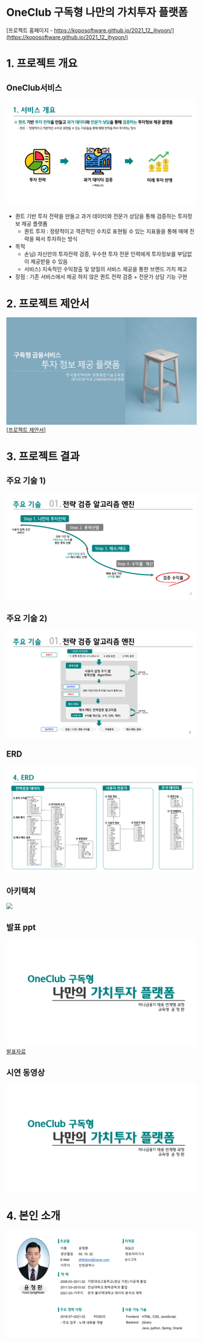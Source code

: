 # OneClub 구독형 나만의 가치투자 플랫폼

[프로젝트 홈페이지 - https://koposoftware.github.io/2021_12_jhyoon/](https://koposoftware.github.io/2021_12_jhyoon/)

# 1. 프로젝트 개요

  ## OneClub서비스
   <img src="./개요.png"/><br>
  * 퀀트 기반 투자 전략을 만들고 과거 데이터와 전문가 상담을 통해 검증하는 투자정보 제공 플랫폼
     - 퀀트 투자 : 정량적이고 객관적인 수치로 표현될 수 있는 지표들을 통해 매매 전략을 짜서 투자하는 방식
  * 목적
     - 손님) 자신만의 투자전략 검증, 우수한 투자 전문 인력에게 투자정보를 부담없이 제공받을 수 있음
     - 서비스) 지속적인 수익창출 및 양질의 서비스 제공을 통한 브랜드 가치 제고
  * 장점 : 기존 서비스에서 제공 하지 않은 퀀트 전략 검증 + 전문가 상담 기능 구현
  

# 2. 프로젝트 제안서
   <img src="./제안서.png"/><br>
   <a href="project-git.pptx">[프로젝트 제안서]</a><br>


# 3. 프로젝트 결과
  ## 주요 기술 1)
  <img src="./tech1.png"/><br>
  ## 주요 기술 2)
  <img src="./tech2.png"/><br>
  ## ERD
  <img src="./erd.png"/><br>
  ## 아키텍쳐
  <img src="./archiecture.png"/><br>
 ## 발표 ppt 
   <img src="./최종.png"/><br>
   <a href="프로젝트 최종 보고서.pptx">발표자료</a>

## 시연 동영상 
<a target="_blank" rel="noopener noreferrer" href="https://youtu.be/SJPJ6cgxPUE">
  <img src="./최종.png" style="width:800px;">
</a><br>
   

# 4. 본인 소개
<img src="./profile.png" style="width:800px;">
